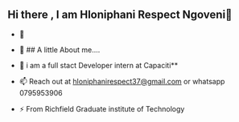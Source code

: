 ## Hi there , I am Hloniphani Respect Ngoveni👋

<!--
**lisbeth34/lisbeth34** is a ✨ _special_ ✨ repository because its `README.md` (this file) appears on your GitHub profile.
-->

- 🔭 
- 🌱 ## A little About me....

- 👯  i am a full stact Developer intern at Capaciti**

- 📫 Reach out at hloniphanirespect37@gmail.com or whatsapp 0795953906

- ⚡ From Richfield Graduate institute of Technology

